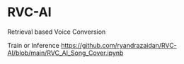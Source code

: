 # RVC-AI
Retrieval based Voice Conversion

Train or Inference
https://github.com/ryandrazaidan/RVC-AI/blob/main/RVC_AI_Song_Cover.ipynb
